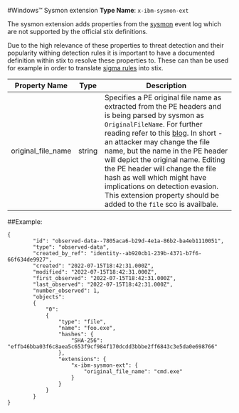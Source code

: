 #Windows™ Sysmon extension
**Type Name**: `x-ibm-sysmon-ext`

The sysmon extension adds properties from the [sysmon](https://learn.microsoft.com/en-us/sysinternals/downloads/sysmon) event log which are not supported by the official stix definitions.

Due to the high relevance of these properties to threat detection and their popularity withing detection rules it is important to have a documented definition within stix to resolve these properties to.
These can than be used for example in order to translate [sigma rules](https://github.com/SigmaHQ/sigma) into stix.

| Property Name      | Type   | Description                                                                                                                                                                                                                                                                                                                                                                                                                                                                                                                                           |
|--------------------|--------|-------------------------------------------------------------------------------------------------------------------------------------------------------------------------------------------------------------------------------------------------------------------------------------------------------------------------------------------------------------------------------------------------------------------------------------------------------------------------------------------------------------------------------------------------------|
| original_file_name | string | Specifies a PE original file name as extracted from the PE headers and is being parsed by sysmon as `OriginalFileName`. For further reading refer to this [blog](https://medium.com/@olafhartong/sysmon-10-0-new-features-and-changes-e82106f2e00). In short - an attacker may change the file name, but the name in the PE header will depict the original name. Editing the PE header will change the file hash as well which might have implications on detection evasion. This extension property should be added to the `file` sco is availbale. |

##Example:

```
{
        "id": "observed-data--7805aca6-b29d-4e1a-86b2-ba4eb1110051",
        "type": "observed-data",
        "created_by_ref": "identity--ab920cb1-239b-4371-b7f6-66f634de9927",
        "created": "2022-07-15T18:42:31.000Z",
        "modified": "2022-07-15T18:42:31.000Z",
        "first_observed": "2022-07-15T18:42:31.000Z",
        "last_observed": "2022-07-15T18:42:31.000Z",
        "number_observed": 1,
        "objects":
        {
            "0":
            {
                "type": "file",
                "name": "foo.exe",
                "hashes": {
                    "SHA-256": "effb46bba03f6c8aea5c653f9cf984f170dcdd3bbbe2ff6843c3e5da0e698766"
                },
                "extensions": {
                    "x-ibm-sysmon-ext": {
                        "original_file_name": "cmd.exe"
                    }
                }
            }
        }
}
```